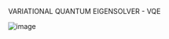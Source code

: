 VARIATIONAL QUANTUM EIGENSOLVER - VQE


![image](https://user-images.githubusercontent.com/82328705/220411442-e740b7dd-2668-49b7-bff4-ed839595d2b9.png)
